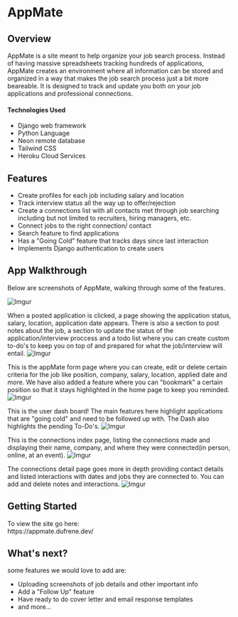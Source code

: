 # AppMate

## Overview
AppMate is a site meant to help organize your job search process. Instead of having massive spreadsheets tracking hundreds of applications, AppMate creates an environment where all information can be stored and organized in a way that makes the job search process just a bit more beareable. It is designed to track and update you both on your job applications and professional connections. 


#### Technologies Used
- Django web framework
- Python Language
- Neon remote database
- Tailwind CSS
- Heroku Cloud Services

## Features
- Create profiles for each job including salary and location
- Track interview status all the way up to offer/rejection
- Create a connections list with all contacts met through job searching including but not limited to recruiters, hiring managers, etc.
- Connect jobs to the right connection/ contact
- Search feature to find applications
- Has a "Going Cold" feature that tracks days since last interaction
- Implements Django authentication to create users

## App Walkthrough
Below are screenshots of AppMate, walking through some of the features. 


![Imgur](https://i.imgur.com/pF8x30a.png)


 

When a posted application is clicked, a page showing the application status, salary, location, application date appears. There is also a section to post notes about the job, a section to update the status of the application/interview proccess and a todo list where you can create custom to-do's to keep you on top of and prepared for what the job/interview will entail. 
![Imgur](https://i.imgur.com/z53Vk61.png)

This is the appMate form page where you can create, edit or delete certain criteria for the job like position, company, salary, location, applied date and more. We have also added a feature where you can "bookmark" a certain position so that it stays highlighted in the home page to keep you reminded.
![Imgur](https://i.imgur.com/j42JV1p.png)
 
This is the user dash board! The main features here highlight applications that are "going cold" and need to be followed up with. The Dash also highlights the pending To-Do's.
![Imgur](https://i.imgur.com/lv6Cxfx.png)

This is the connections index page, listing the connections made and displaying their name, company, and where they were connected(in person, online, at an event). 
![Imgur](https://i.imgur.com/888ds1C.png)

The connections detail page goes more in depth providing contact details and listed interactions with dates and jobs they are connected to. You can add and delete notes and interactions.
![Imgur](https://i.imgur.com/kLFyHUO.png)



## Getting Started
<p>To view the site go here:<br>
  https://appmate.dufrene.dev/</p> 


## What's next?
some features we would love to add are:
- Uploading screenshots of job details and other important info
- Add a "Follow Up" feature
- Have ready to do cover letter and email response templates
- and more...



